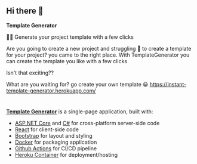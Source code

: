 ## Hi there 👋


**Template Generator**

🙋‍♀️ Generate your project template with a few clicks
<!--🌈 Contribution guidelines - how can the community get involved?
👩‍💻 Useful resources - where can the community find your docs? Is there anything else the community should know?
🍿 Fun facts - what does your team eat for breakfast?
🧙 Remember, you can do mighty things with the power of [Markdown](https://docs.github.com/github/writing-on-github/getting-started-with-writing-and-formatting-on-github/basic-writing-and-formatting-syntax)
-->
Are you going to create a new project and struggling :face_with_head_bandage: to create a template for your project? you came to the right place.
With TemplateGenerator you can create the template you like with a few clicks

Isn't that exciting??

What are you waiting for? go create your own template :grinning:    https://instant-template-generator.herokuapp.com/

#
#

<p><strong><a href='https://instant-template-generator.herokuapp.com/'>Template Generator</a></strong> is a single-page application, built with:</p>
  <ul>
    <li><a href='https://get.asp.net/'>ASP.NET Core</a> and <a href='https://msdn.microsoft.com/en-us/library/67ef8sbd.aspx'>C#</a> for cross-platform server-side code</li>
    <li><a href='https://facebook.github.io/react/'>React</a> for client-side code</li>
    <li><a href='http://getbootstrap.com/'>Bootstrap</a> for layout and styling</li>
    <li><a href='https://www.docker.com/'>Docker</a> for packaging application</li>
    <li><a href='https://github.com/features/actions'>Github Actions</a> for CI/CD pipeline</li>
    <li><a href='https://www.heroku.com/'>Heroku Container</a> for deployment/hosting</li>
  </ul>
</p>
